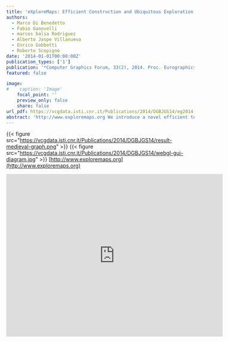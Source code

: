 ```yaml
---
title: 'eXploreMaps: Efficient Construction and Ubiquitous Exploration of Panoramic View Graphcs of Complex 3D Environments'
authors:
  - Marco Di Benedetto
  - Fabio Ganovelli
  - marcos balsa Rodriguez
  - Alberto Jaspe Villanueva
  - Enrico Gobbetti
  - Roberto Scopigno
date: '2014-01-01T00:00:00Z'
publication_types: ['1']
publication: '*Computer Graphics Forum, 33(2), 2014. Proc. Eurographics 2014, To appear*'
featured: false

image:
#    caption: 'Image'
    focal_point: ''
    preview_only: false
    share: false
url_pdf: https://vcgdata.isti.cnr.it/Publications/2014/DGBJGS14/eg2014-exploremaps.pdf
abstract: 'http://www.exploremaps.org We introduce a novel efficient technique for automatically transforming a generic renderable 3D scene into a simple graph representation named ExploreMaps, where nodes are nicely placed point of views, called probes, and arcs are smooth paths between neighboring probes. Each probe is associated with a panoramic image enriched with preferred viewing orientations, and each path with a panoramic video. Our GPU-accelerated unattended construction pipeline distributes probes so as to guarantee coverage of the scene while accounting for perceptual criteria before finding smooth, good looking paths between neighboring probes. Images and videos are precomputed at construction time with off-line photorealistic rendering engines, providing a convincing 3D visualization beyond the limits of current real-time graphics techniques. At run-time, the graph is exploited both for creating automatic scene indexes and movie previews of complex scenes and for supporting interactive exploration through a low-DOF assisted navigation interface and the visual indexing of the scene provided by the selected viewpoints. Due to negligible CPU overhead and very limited use of GPU functionality, real-time performance is achieved on emerging web-based environments based on WebGL even on low-powered mobile devices.'
---
```

{{< figure src="https://vcgdata.isti.cnr.it/Publications/2014/DGBJGS14/result-medieval-graph.png" >}}
{{< figure src="https://vcgdata.isti.cnr.it/Publications/2014/DGBJGS14/webgl-gui-diagram.jpg" >}}
[http://www.exploremaps.org](http://www.exploremaps.org)

<iframe width="580" height="435" src="http://www.youtube.com/embed/yW3uVEzd-Pg" frameborder="0" frameborder="0" allowfullscreen>


